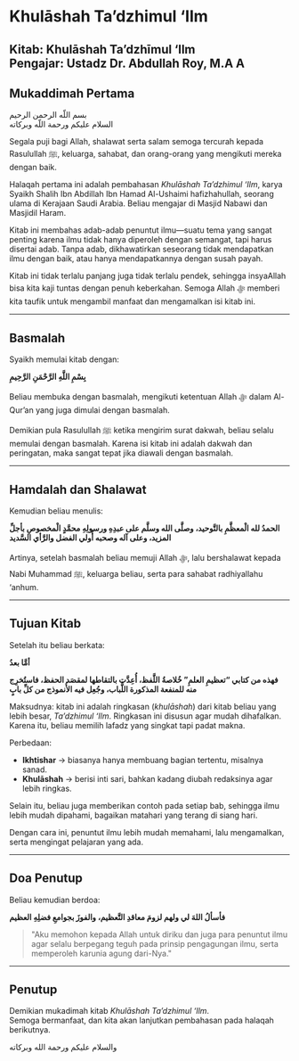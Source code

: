 # Khulāshah Ta’dzhimul ‘Ilm

**Kitab**: Khulāshah Ta’dzhīmul ‘Ilm  
**Pengajar**: Ustadz Dr. Abdullah Roy, M.A  A  
---

## Mukaddimah Pertama

بسم اللّه الرحمن الرحيم  
السلام عليكم ورحمة اللّه وبركاته  

Segala puji bagi Allah, shalawat serta salam semoga tercurah kepada Rasulullah ﷺ, keluarga, sahabat, dan orang-orang yang mengikuti mereka dengan baik.  

Halaqah pertama ini adalah pembahasan *Khulāshah Ta’dzhimul ‘Ilm*, karya Syaikh Shalih Ibn Abdillah Ibn Hamad Al-Ushaimi hafizhahullah, seorang ulama di Kerajaan Saudi Arabia. Beliau mengajar di Masjid Nabawi dan Masjidil Haram.  

Kitab ini membahas adab-adab penuntut ilmu—suatu tema yang sangat penting karena ilmu tidak hanya diperoleh dengan semangat, tapi harus disertai adab. Tanpa adab, dikhawatirkan seseorang tidak mendapatkan ilmu dengan baik, atau hanya mendapatkannya dengan susah payah.  

Kitab ini tidak terlalu panjang juga tidak terlalu pendek, sehingga insyaAllah bisa kita kaji tuntas dengan penuh keberkahan. Semoga Allah ﷻ memberi kita taufik untuk mengambil manfaat dan mengamalkan isi kitab ini.  

---

## Basmalah

Syaikh memulai kitab dengan:  

**بِسْمِ اللَّهِ الرَّحْمَنِ الرَّحِيمِ**  

Beliau membuka dengan basmalah, mengikuti ketentuan Allah ﷻ dalam Al-Qur’an yang juga dimulai dengan basmalah.  

Demikian pula Rasulullah ﷺ ketika mengirim surat dakwah, beliau selalu memulai dengan basmalah. Karena isi kitab ini adalah dakwah dan peringatan, maka sangat tepat jika diawali dengan basmalah.  

---

## Hamdalah dan Shalawat

Kemudian beliau menulis:  

**الحمدُ لله الْمعظَّمِ بالتَّوحيد، وصلَّى الله وسلَّم على عبدِهِ ورسولِهِ محمَّدٍ الْمخصوصِ بأجلِّ المزيد، وعلى آله وصحبه أُولي الفضل والرَّأي السَّديد**  

Artinya, setelah basmalah beliau memuji Allah ﷻ, lalu bershalawat kepada Nabi Muhammad ﷺ, keluarga beliau, serta para sahabat radhiyallahu ‘anhum.  

---

## Tujuan Kitab

Setelah itu beliau berkata:  

**أمَّا بعدُ**  

**فهذه من كتابي “تعظيمِ العلمِ” خُلاصةُ اللَّفظ، أُعِدَّت بالتقاطها لمقصَد الحفظ، فاستُخرِج منه للمنفعة المذكورة اللُّباب، وجُعِل فيه الأُنموذج من كلِّ بابٍ**  

Maksudnya: kitab ini adalah ringkasan (*khulāshah*) dari kitab beliau yang lebih besar, *Ta’dzhimul ‘Ilm*. Ringkasan ini disusun agar mudah dihafalkan. Karena itu, beliau memilih lafadz yang singkat tapi padat makna.  

Perbedaan:  
- **Ikhtishar** → biasanya hanya membuang bagian tertentu, misalnya sanad.  
- **Khulāshah** → berisi inti sari, bahkan kadang diubah redaksinya agar lebih ringkas.  

Selain itu, beliau juga memberikan contoh pada setiap bab, sehingga ilmu lebih mudah dipahami, bagaikan matahari yang terang di siang hari.  

Dengan cara ini, penuntut ilmu lebih mudah memahami, lalu mengamalkan, serta mengingat pelajaran yang ada.  

---

## Doa Penutup

Beliau kemudian berdoa:  

**فأسألُ اللهَ لي ولهم لزومَ معاقدِ التَّعظيم، والفوزَ بجوامعِ فضلِهِ العظيم**  

> "Aku memohon kepada Allah untuk diriku dan juga para penuntut ilmu agar selalu berpegang teguh pada prinsip pengagungan ilmu, serta memperoleh karunia agung dari-Nya."  

---

## Penutup

Demikian mukadimah kitab *Khulāshah Ta’dzhimul ‘Ilm*.  
Semoga bermanfaat, dan kita akan lanjutkan pembahasan pada halaqah berikutnya.  

والسلام عليكم ورحمة الله وبركاته
